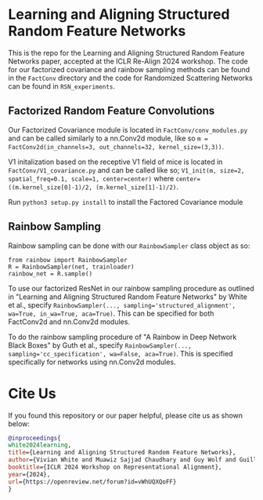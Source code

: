 # Learning and Aligning Structured Random Feature Networks
This is the repo for the Learning and Aligning Structured Random Feature Networks paper, accepted at the ICLR Re-Align 2024 workshop. The code for our factorized covariance and rainbow sampling methods can be found in the `FactConv` directory and the code for Randomized Scattering Networks can be found in `RSN_experiments`. 

## Factorized Random Feature Convolutions
Our Factorized Covariance module is located in `FactConv/conv_modules.py` and can be called similarly to a nn.Conv2d module, like so `m = FactConv2d(in_channels=3, out_channels=32, kernel_size=(3,3))`. 

V1 initalization based on the receptive V1 field of mice is located in `FactConv/V1_covariance.py` and can be called like so; `V1_init(m, size=2, spatial_freq=0.1, scale=1, center=center)` where `center=((m.kernel_size[0]-1)/2, (m.kernel_size[1]-1)/2)`. 

Run `python3 setup.py install` to install the Factored Covariance module

## Rainbow Sampling
Rainbow sampling can be done with our `RainbowSampler` class object as so:

```
from rainbow import RainbowSampler
R = RainbowSampler(net, trainloader)
rainbow_net = R.sample()
```

To use our factorized ResNet in our rainbow sampling procedure as outlined in "Learning and Aligning Structured Random Feature Networks" by White et al., specify `RainbowSampler(..., sampling='structured_alignment', wa=True, in_wa=True, aca=True)`. This can be specified for both FactConv2d and nn.Conv2d modules.

To do the rainbow sampling procedure of "A Rainbow in Deep Network Black Boxes" by Guth et al., specify `RainbowSampler(..., sampling='cc_specification', wa=False, aca=True)`. This is specified specifically for networks using nn.Conv2d modules. 

# Cite Us

If you found this repository or our paper helpful, please cite us as shown below:

```bibtex
@inproceedings{
white2024learning,
title={Learning and Aligning Structured Random Feature Networks},
author={Vivian White and Muawiz Sajjad Chaudhary and Guy Wolf and Guillaume Lajoie and Kameron Decker Harris},
booktitle={ICLR 2024 Workshop on Representational Alignment},
year={2024},
url={https://openreview.net/forum?id=vWhUQXQoFF}
}
```
